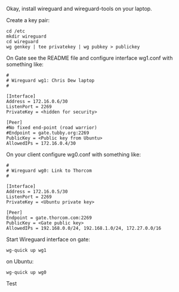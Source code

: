 Okay, install wireguard and wireguard-tools on your laptop.

Create a key pair:

    cd /etc
    mkdir wireguard
    cd wireguard
    wg genkey | tee privatekey | wg pubkey > publickey


On Gate see the README file and configure interface wg1.conf with something like:

    #
    # Wireguard wg1: Chris Dew laptop
    #

    [Interface]
    Address = 172.16.0.6/30
    ListenPort = 2269
    PrivateKey = <hidden for security>

    [Peer]
    #No fixed end-point (road warrior)
    #Endpoint = gate.tubby.org:2269
    PublicKey = <Public key from Ubuntu>
    AllowedIPs = 172.16.0.4/30


On your client configure wg0.conf with something like:

    #
    # Wireguard wg0: Link to Thorcom
    #

    [Interface]
    Address = 172.16.0.5/30
    ListenPort = 2269
    PrivateKey = <Ubuntu private key>

    [Peer]
    Endpoint = gate.thorcom.com:2269
    PublicKey = <Gate public key>
    AllowedIPs = 192.168.0.0/24, 192.168.1.0/24, 172.27.0.0/16



Start Wireguard interface on gate:

    wg-quick up wg1

on Ubuntu:

    wg-quick up wg0


Test


